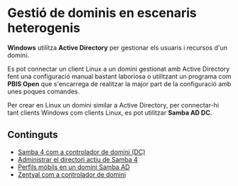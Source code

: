 # Gestió de dominis en escenaris heterogenis

**Windows** utilitza **Active Directory** per gestionar els usuaris i recursos d'un domini.

Es pot connectar un client Linux a un domini gestionat amb Active Directory fent una configuració manual bastant laboriosa o utilitzant un programa com **PBIS Open** que s'encarrega de realitzar la major part de la configuració amb unes poques comandes.

Per crear en Linux un domini similar a Active Directory, per connectar-hi tant clients Windows com clients Linux, es pot utilitzar **Samba AD DC**.

## Continguts

* [Samba 4 com a controlador de domini \(DC\)](controlador-domini-samba.md)
* [Administrar el directori actiu de Samba 4](administrar-sambaad.md)
* [Perfils mòbils en un domini Samba AD](perfils-mobils-sambaad.md)
* [Zentyal com a controlador de domini](zentyal.md)

